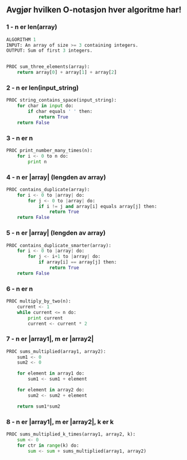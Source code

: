 ## Avgjør hvilken O-notasjon hver algoritme har!

### 1 - n er len(array)

```python
ALGORITHM 1
INPUT: An array of size >= 3 containing integers.
OUTPUT: Sum of first 3 integers.


PROC sum_three_elements(array):
    return array[0] + array[1] + array[2]
```

### 2 - n er len(input_string)

```python
PROC string_contains_space(input_string):
    for char in input do:
        if char equals ' ' then:
            return True
    return False
```

### 3 - n er n

```python
PROC print_number_many_times(n):
    for i <- 0 to n do:
        print n
```

### 4 - n er |array| (lengden av array)

```python
PROC contains_duplicate(array):
    for i <- 0 to |array| do:
        for j <- 0 to |array| do:
            if i != j and array[i] equals array[j] then:
                return True
    return False

```

### 5 - n er |array| (lengden av array)

```python
PROC contains_duplicate_smarter(array):
    for i <- 0 to |array| do:
        for j <- i+1 to |array| do:
            if array[i] == array[j] then:
                return True
    return False
```

### 6 - n er n

```python
PROC multiply_by_two(n):
    current <- 1
    while current <= n do:
        print current
        current <- current * 2
```

### 7 - n er |array1|, m er |array2|

```python
PROC sums_multiplied(array1, array2):
    sum1 <- 0
    sum2 <- 0

    for element in array1 do:
        sum1 <- sum1 + element

    for element in array2 do:
        sum2 <- sum2 + element

    return sum1*sum2
```

### 8 - n er |array1|, m er |array2|, k er k

```python
PROC sums_multiplied_k_times(array1, array2, k):
    sum <- 0
    for ctr in range(k) do:
        sum <- sum + sums_multiplied(array1, array2)

```
